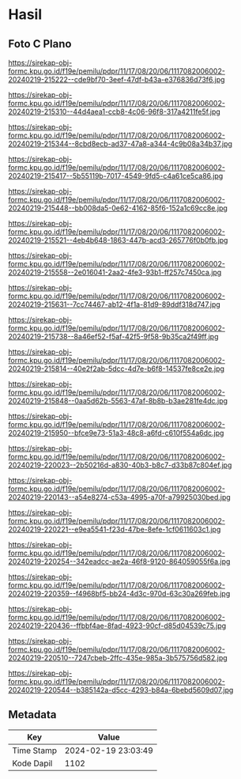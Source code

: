 # Hasil

## Foto C Plano

https://sirekap-obj-formc.kpu.go.id/f19e/pemilu/pdpr/11/17/08/20/06/1117082006002-20240219-215222--cde9bf70-3eef-47df-b43a-e376836d73f6.jpg

https://sirekap-obj-formc.kpu.go.id/f19e/pemilu/pdpr/11/17/08/20/06/1117082006002-20240219-215310--44d4aea1-ccb8-4c06-96f8-317a4211fe5f.jpg

https://sirekap-obj-formc.kpu.go.id/f19e/pemilu/pdpr/11/17/08/20/06/1117082006002-20240219-215344--8cbd8ecb-ad37-47a8-a344-4c9b08a34b37.jpg

https://sirekap-obj-formc.kpu.go.id/f19e/pemilu/pdpr/11/17/08/20/06/1117082006002-20240219-215417--5b55119b-7017-4549-9fd5-c4a61ce5ca86.jpg

https://sirekap-obj-formc.kpu.go.id/f19e/pemilu/pdpr/11/17/08/20/06/1117082006002-20240219-215448--bb008da5-0e62-4162-85f6-152a1c69cc8e.jpg

https://sirekap-obj-formc.kpu.go.id/f19e/pemilu/pdpr/11/17/08/20/06/1117082006002-20240219-215521--4eb4b648-1863-447b-acd3-265776f0b0fb.jpg

https://sirekap-obj-formc.kpu.go.id/f19e/pemilu/pdpr/11/17/08/20/06/1117082006002-20240219-215558--2e016041-2aa2-4fe3-93b1-ff257c7450ca.jpg

https://sirekap-obj-formc.kpu.go.id/f19e/pemilu/pdpr/11/17/08/20/06/1117082006002-20240219-215631--7cc74467-ab12-4f1a-81d9-89ddf318d747.jpg

https://sirekap-obj-formc.kpu.go.id/f19e/pemilu/pdpr/11/17/08/20/06/1117082006002-20240219-215738--8a46ef52-f5af-42f5-9f58-9b35ca2f49ff.jpg

https://sirekap-obj-formc.kpu.go.id/f19e/pemilu/pdpr/11/17/08/20/06/1117082006002-20240219-215814--40e2f2ab-5dcc-4d7e-b6f8-14537fe8ce2e.jpg

https://sirekap-obj-formc.kpu.go.id/f19e/pemilu/pdpr/11/17/08/20/06/1117082006002-20240219-215848--0aa5d62b-5563-47af-8b8b-b3ae281fe4dc.jpg

https://sirekap-obj-formc.kpu.go.id/f19e/pemilu/pdpr/11/17/08/20/06/1117082006002-20240219-215950--bfce9e73-51a3-48c8-a6fd-c610f554a6dc.jpg

https://sirekap-obj-formc.kpu.go.id/f19e/pemilu/pdpr/11/17/08/20/06/1117082006002-20240219-220023--2b50216d-a830-40b3-b8c7-d33b87c804ef.jpg

https://sirekap-obj-formc.kpu.go.id/f19e/pemilu/pdpr/11/17/08/20/06/1117082006002-20240219-220143--a54e8274-c53a-4995-a70f-a79925030bed.jpg

https://sirekap-obj-formc.kpu.go.id/f19e/pemilu/pdpr/11/17/08/20/06/1117082006002-20240219-220221--e9ea5541-f23d-47be-8efe-1cf0611603c1.jpg

https://sirekap-obj-formc.kpu.go.id/f19e/pemilu/pdpr/11/17/08/20/06/1117082006002-20240219-220254--342eadcc-ae2a-46f8-9120-864059055f6a.jpg

https://sirekap-obj-formc.kpu.go.id/f19e/pemilu/pdpr/11/17/08/20/06/1117082006002-20240219-220359--f4968bf5-bb24-4d3c-970d-63c30a269feb.jpg

https://sirekap-obj-formc.kpu.go.id/f19e/pemilu/pdpr/11/17/08/20/06/1117082006002-20240219-220436--ffbbf4ae-8fad-4923-90cf-d85d04539c75.jpg

https://sirekap-obj-formc.kpu.go.id/f19e/pemilu/pdpr/11/17/08/20/06/1117082006002-20240219-220510--7247cbeb-2ffc-435e-985a-3b575756d582.jpg

https://sirekap-obj-formc.kpu.go.id/f19e/pemilu/pdpr/11/17/08/20/06/1117082006002-20240219-220544--b385142a-d5cc-4293-b84a-6bebd5609d07.jpg


## Metadata

| Key        | Value               |
| ---------- | ------------------- |
| Time Stamp | 2024-02-19 23:03:49 |
| Kode Dapil | 1102                |



